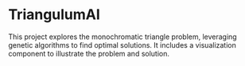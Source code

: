 # TriangulumAI
This project explores the monochromatic triangle problem, leveraging genetic algorithms to find optimal solutions. It includes a visualization component to illustrate the problem and solution.
